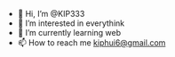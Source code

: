 - 👋 Hi, I’m @KIP333
- 👀 I’m interested in everythink
- 🌱 I’m currently learning web
- 📫 How to reach me kiphui6@gmail.com

<!---
KIP333/KIP333 is a ✨ special ✨ repository because its `README.md` (this file) appears on your GitHub profile.
You can click the Preview link to take a look at your changes.
--->
